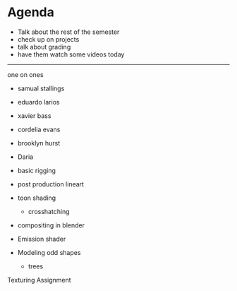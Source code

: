 # Agenda
- Talk about the rest of the semester
- check up on projects
- talk about grading
- have them watch some videos today


---
one on ones
- samual stallings
- eduardo larios
- xavier bass
- cordelia evans
- brooklyn hurst
- Daria



- basic rigging
- post production lineart
- toon shading
	- crosshatching
- compositing in blender
- Emission shader
- Modeling odd shapes
	- trees


Texturing Assignment
